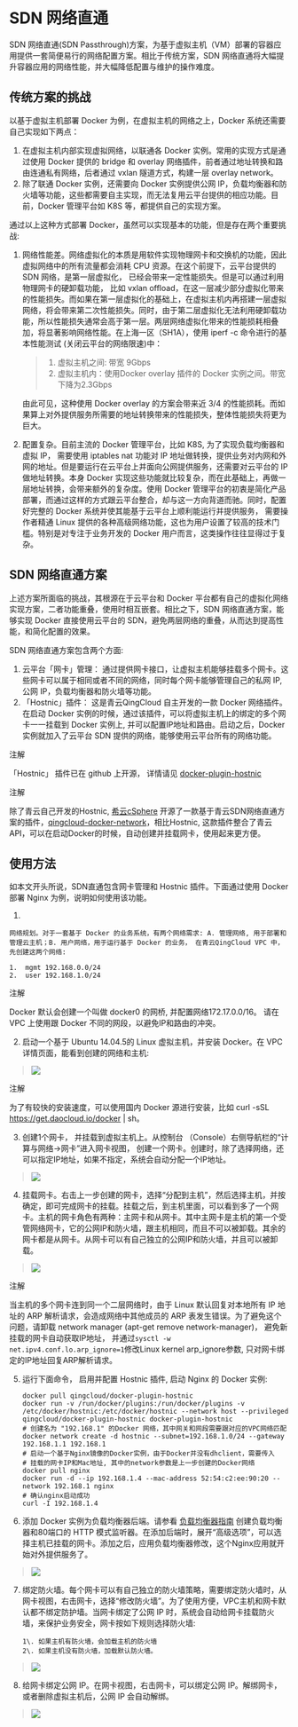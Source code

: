 ---
---

# SDN 网络直通

SDN 网络直通(SDN Passthrough)方案，为基于虚拟主机（VM）部署的容器应用提供一套简便易行的网络配置方案。相比于传统方案，SDN 网络直通将大幅提升容器应用的网络性能，并大幅降低配置与维护的操作难度。

## 传统方案的挑战

以基于虚拟主机部署 Docker 为例，在虚拟主机的网络之上，Docker 系统还需要自己实现如下两点：

1.  在虚拟主机内部实现虚拟网络，以联通各 Docker 实例。常用的实现方式是通过使用 Docker 提供的 bridge 和 overlay 网络插件，前者通过地址转换和路由连通私有网络，后者通过 vxlan 隧道方式，构建一层 overlay network。
2.  除了联通 Docker 实例，还需要向 Docker 实例提供公网 IP，负载均衡器和防火墙等功能，这些都需要自主实现，而无法复用云平台提供的相应功能。目前，Docker 管理平台如 K8S 等，都提供自己的实现方案。

通过以上这种方式部署 Docker，虽然可以实现基本的功能，但是存在两个重要挑战:

1.  网络性能差。网络虚拟化的本质是用软件实现物理网卡和交换机的功能，因此虚拟网络中的所有流量都会消耗 CPU 资源。在这个前提下，云平台提供的 SDN 网络，是第一层虚拟化， 已经会带来一定性能损失。但是可以通过利用物理网卡的硬卸载功能， 比如 vxlan offload，在这一层减少部分虚拟化带来的性能损失。而如果在第一层虚拟化的基础上，在虚拟主机内再搭建一层虚拟网络，将会带来第二次性能损失。同时，由于第二层虚拟化无法利用硬卸载功能，所以性能损失通常会高于第一层。两层网络虚拟化带来的性能损耗相叠加，将显著影响网络性能。在上海一区（SH1A），使用 iperf -c  命令进行的基本性能测试 (关闭云平台的网络限速)中：

    > 
    > 
    > 1.  虚拟主机之间: 带宽 9Gbps
    > 2.  虚拟主机内：使用Docker overlay 插件的 Docker 实例之间。带宽下降为2.3Gbps
    > 
    > 

    由此可见，这种使用 Docker overlay 的方案会带来近 3/4 的性能损耗。而如果算上对外提供服务所需要的地址转换带来的性能损失，整体性能损失将更为巨大。

2.  配置复杂。目前主流的 Docker 管理平台，比如 K8S, 为了实现负载均衡器和虚拟 IP， 需要使用 iptables nat 功能对 IP 地址做转换，提供业务对内网和外网的地址。但是要运行在云平台上并面向公网提供服务，还需要对云平台的 IP 做地址转换。本身 Docker 实现这些功能就比较复杂，而在此基础上，再做一层地址转换，会带来额外的复杂度。使用 Docker 管理平台的初衷是简化产品部署，而通过这样的方式跟云平台整合，却与这一方向背道而驰。同时，配置好完整的 Docker 系统并使其能基于云平台上顺利能运行并提供服务， 需要操作者精通 Linux 提供的各种高级网络功能，这也为用户设置了较高的技术门槛。特别是对专注于业务开发的 Docker 用户而言，这类操作往往显得过于复杂。

## SDN 网络直通方案

上述方案所面临的挑战，其根源在于云平台和 Docker 平台都有自己的虚拟化网络实现方案，二者功能重叠，使用时相互嵌套。相比之下，SDN 网络直通方案，能够实现 Docker 直接使用云平台的 SDN，避免两层网络的重叠，从而达到提高性能，和简化配置的效果。

SDN 网络直通方案包含两个方面:

1.  云平台「网卡」管理： 通过提供网卡接口，让虚拟主机能够挂载多个网卡。这些网卡可以属于相同或者不同的网络，同时每个网卡能够管理自己的私网 IP, 公网 IP，负载均衡器和防火墙等功能。
2.  「Hostnic」插件： 这是青云QingCloud 自主开发的一款 Docker 网络插件。在启动 Docker 实例的时候，通过该插件，可以将虚拟主机上的绑定的多个网卡一一挂载到 Docker 实例上, 并可以配置IP地址和路由。启动之后，Docker实例就加入了云平台 SDN 提供的网络，能够使用云平台所有的网络功能。

注解

「Hostnic」 插件已在 github 上开源， 详情请见 [docker-plugin-hostnic](https://github.com/yunify/docker-plugin-hostnic)

注解

除了青云自己开发的Hostnic, [希云cSphere](https://csphere.cn) 开源了一款基于青云SDN网络直通方案的插件，[qingcloud-docker-network](https://github.com/nicescale/qingcloud-docker-network)，相比Hostnic, 这款插件整合了青云API，可以在启动Docker的时候，自动创建并挂载网卡，使用起来更方便。

## 使用方法

如本文开头所说，SDN直通包含网卡管理和 Hostnic 插件。下面通过使用 Docker 部署 Nginx 为例，说明如何使用该功能。

1.  

    网络规划。对于一套基于 Docker 的业务系统，有两个网络需求: A. 管理网络, 用于部署和管理云主机；B. 用户网络，用于运行基于 Docker 的业务， 在青云QingCloud VPC 中，先创建这两个网络:

    1.  mgmt 192.168.0.0/24
    2.  user 192.168.1.0/24

注解

Docker 默认会创建一个叫做 docker0 的网桥, 并配置网络172.17.0.0/16。 请在 VPC 上使用跟 Docker 不同的网段，以避免IP和路由的冲突。

2.  启动一个基于 Ubuntu 14.04.5的 Linux 虚拟主机，并安装 Docker。在 VPC 详情页面，能看到创建的网络和主机:

> [![](_images/vpc_networks.png)](_images/vpc_networks.png)

注解

为了有较快的安装速度，可以使用国内 Docker 源进行安装，比如 curl -sSL https://get.daocloud.io/docker | sh。

3.  创建1个网卡， 并挂载到虚拟主机上。从控制台 （Console）右侧导航栏的“计算与网络->网卡”进入网卡视图， 创建一个网卡。创建时，除了选择网络，还可以指定IP地址，如果不指定，系统会自动分配一个IP地址。

> ![](_images/create_nics.png)

4.  挂载网卡。右击上一步创建的网卡，选择“分配到主机”，然后选择主机，并按确定，即可完成网卡的挂载。挂载之后，到主机里面，可以看到多了一个网卡。主机的网卡角色有两种：主网卡和从网卡。其中主网卡是主机的第一个受管网络网卡，它的公网IP和防火墙，跟主机相同，而且不可以被卸载。其余的网卡都是从网卡。从网卡可以有自己独立的公网IP和防火墙，并且可以被卸载。

> ![](_images/attached_nics.png)

注解

当主机的多个网卡连到同一个二层网络时，由于 Linux 默认回复对本地所有 IP 地址的 ARP 解析请求，会造成网络中其他成员的 ARP 表发生错误。为了避免这个问题，请卸载 network manager (apt-get remove network-manager)， 避免新挂载的网卡自动获取IP地址， 并通过`sysctl -w net.ipv4.conf.lo.arp_ignore=1`修改Linux kernel arp_ignore参数, 只对网卡绑定的IP地址回复ARP解析请求。

5.  运行下面命令， 启用并配置 Hostnic 插件, 启动 Nginx 的 Docker 实例:

    ```
    docker pull qingcloud/docker-plugin-hostnic
    docker run -v /run/docker/plugins:/run/docker/plugins -v /etc/docker/hostnic:/etc/docker/hostnic --network host --privileged qingcloud/docker-plugin-hostnic docker-plugin-hostnic
    # 创建名为 "192.168.1" 的Docker 网络，其中网关和网段需要跟对应的VPC网络匹配
    docker network create -d hostnic --subnet=192.168.1.0/24 --gateway 192.168.1.1 192.168.1
    # 启动一个基于Nginx镜像的Docker实例，由于Docker并没有dhclient，需要传入
    # 挂载的网卡IP和Mac地址, 其中的network参数是上一步创建的Docker网络
    docker pull nginx
    docker run -d --ip 192.168.1.4 --mac-address 52:54:c2:ee:90:20 --network 192.168.1 nginx
    # 确认nginx启动成功
    curl -I 192.168.1.4
    ```

6.  添加 Docker 实例为负载均衡器后端。请参看 [负载均衡器指南](loadbalancer.html#guide-loadbalancer) 创建负载均衡器和80端口的 HTTP 模式监听器。在添加后端时，展开“高级选项”，可以选择主机已挂载的网卡。添加之后，应用负载均衡器修改，这个Nginx应用就开始对外提供服务了。

> ![](_images/lb_backend.png)

7.  绑定防火墙。每个网卡可以有自己独立的防火墙策略，需要绑定防火墙时，从网卡视图，右击网卡，选择“修改防火墙”。为了使用方便，VPC主机和网卡默认都不绑定防护墙。当网卡绑定了公网 IP 时，系统会自动给网卡挂载防火墙，来保护业务安全，网卡按如下规则选择防火墙:

    ```
    1\. 如果主机有防火墙，会加载主机的防火墙
    2\. 如果主机没有防火墙，加载默认防火墙。
    ```

> ![](_images/nic_sg.png)

8.  给网卡绑定公网 IP。在网卡视图，右击网卡，可以绑定公网 IP。解绑网卡，或者删除虚拟主机后，公网 IP 会自动解绑。

> ![](_images/nic_eip.png)
